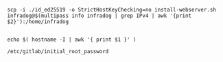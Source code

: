     scp -i ./id_ed25519 -o StrictHostKeyChecking=no install-webserver.sh infradog@$(multipass info infradog | grep IPv4 | awk '{print $2}'):/home/infradog


    echo $( hostname -I | awk '{ print $1 }' )

    /etc/gitlab/initial_root_password